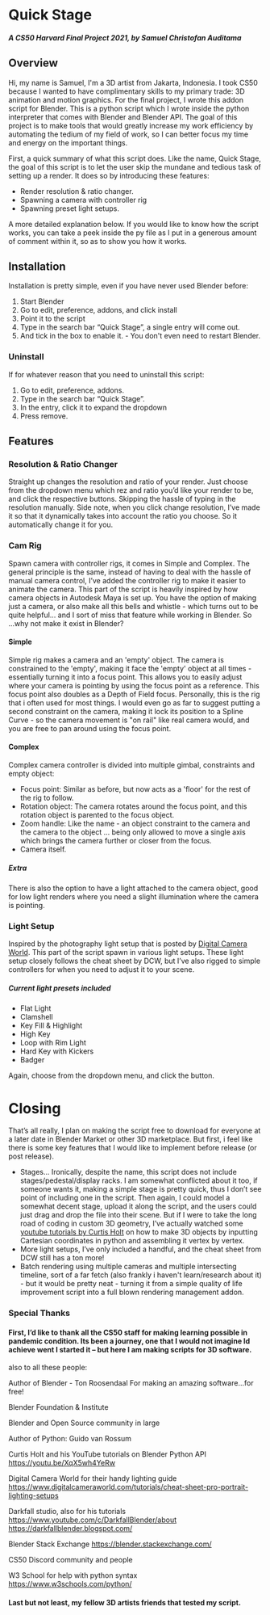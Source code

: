 # Quick Stage
##### A CS50 Harvard Final Project 2021, by Samuel Christofan Auditama

## Overview
Hi, my name is Samuel, I'm a 3D artist from Jakarta, Indonesia. I took CS50 because I wanted to have complimentary skills to my primary trade: 3D animation and motion graphics.
For the final project, I wrote this addon script for Blender. This is a python script which I wrote inside the python interpreter that comes with Blender and Blender API.
The goal of this project is to make tools that would greatly increase my work efficiency by automating the tedium of my field of work, so I can better focus my time and energy on the important things.

First, a quick summary of what this script does. Like the name, Quick Stage, the goal of this script is to let the user skip the mundane and tedious task of setting up a render. 
It does so by introducing these features:
- Render resolution & ratio changer.
- Spawning a camera with controller rig
- Spawning preset light setups.

A more detailed explanation below.
If you would like to know how the script works, you can take a peek inside the py file as I put in a generous amount of comment within it, so as to show you how it works.

## Installation
Installation is pretty simple, even if you have never used Blender before:

1.	Start Blender
2.	Go to edit, preference, addons, and click install
3.	Point it to the script
4.	Type in the search bar “Quick Stage”, a single entry will come out.
5.	And tick in the box to enable it. - You don't even need to restart Blender.

### Uninstall
If for whatever reason that you need to uninstall this script:

1. Go to edit, preference, addons.
2. Type in the search bar “Quick Stage”.
3. In the entry, click it to expand the dropdown
4. Press remove.

## Features
### Resolution & Ratio Changer

Straight up changes the resolution and ratio of your render. Just choose from the dropdown menu which rez and ratio you’d like your render to be, and click the respective buttons.
Skipping the hassle of typing in the resolution manually.
Side note, when you click change resolution, I’ve made it so that it dynamically takes into account the ratio you choose. So it automatically change it for you.

### Cam Rig

Spawn camera with controller rigs, it comes in Simple and Complex. The general principle is the same, instead of having to deal with the hassle of manual camera control, I’ve added the controller rig to make it easier to animate the camera.
This part of the script is heavily inspired by how camera objects in Autodesk Maya is set up. You have the option of making just a camera, or also make all this bells and whistle - which turns out to be quite helpful... and I sort of miss that feature while working in Blender. So ...why not make it exist in Blender?

#### Simple

Simple rig makes a camera and an 'empty' object. The camera is constrained to the 'empty', making it face the 'empty' object at all times - essentially turning it into a focus point. This allows you to easily adjust where your camera is pointing by using the focus point as a reference. This focus point also doubles as a Depth of Field focus.
Personally, this is the rig that i often used for most things. I would even go as far to suggest putting a second constraint on the camera, making it lock its position to a Spline Curve - so the camera movement is "on rail" like real camera would, and you are free to pan around using the focus point.

#### Complex
Complex camera controller is divided into multiple gimbal, constraints and empty object:
- Focus point: Similar as before, but now acts as a 'floor' for the rest of the rig to follow.
- Rotation object: The camera rotates around the focus point, and this rotation object is parented to the focus object.
- Zoom handle: Like the name - an object constraint to the camera and the camera to the object ... being only allowed to move a single axis which brings the camera further or closer from the focus.
- Camera itself.

##### Extra
There is also the option to have a light attached to the camera object, good for low light renders where you need a slight illumination where the camera is pointing.

### Light Setup

Inspired by the photography light setup that is posted by [Digital Camera World](https://www.digitalcameraworld.com/tutorials/cheat-sheet-pro-portrait-lighting-setups "Digitalcameraworld.com Lighting Guide Cheat Sheet."). This part of the script spawn in various light setups. These light setup closely follows the cheat sheet by DCW, but I’ve also rigged to simple controllers for when you need to adjust it to your scene.

##### Current light presets included
- Flat Light
- Clamshell
- Key Fill & Highlight
- High Key
- Loop with Rim Light
- Hard Key with Kickers
- Badger

Again, choose from the dropdown menu, and click the button.

# Closing
That’s all really, I plan on making the script free to download for everyone at a later date in Blender Market or other 3D marketplace. But first, i feel like there is some key features that I would like to implement before release (or post release).

- Stages... Ironically, despite the name, this script does not include stages/pedestal/display racks. I am somewhat conflicted about it too, if someone wants it, making a simple stage is pretty quick, thus I don’t see point of including one in the script. Then again, I could model a somewhat decent stage, upload it along the script, and the users could just drag and drop the file into their scene. But if I were to take the long road of coding in custom 3D geometry, I’ve actually watched some [youtube tutorials by Curtis Holt](https://youtu.be/mljWBuj0Gho) on how to make 3D objects by inputting Cartesian coordinates in python and assembling it vertex by vertex. 
- More light setups, I’ve only included a handful, and the cheat sheet from DCW still has a ton more!
- Batch rendering using multiple cameras and multiple intersecting timeline, sort of a far fetch (also frankly i haven't learn/research about it) - but it would be pretty neat - turning it from a simple quality of life improvement script into a full blown rendering management addon.



### Special Thanks

#### First, I’d like to thank all the CS50 staff for making learning possible in pandemic condition. Its been a journey, one that I would not imagine Id achieve went I started it – but here I am making scripts for 3D software.

also to all these people:

Author of Blender - Ton Roosendaal
For making an amazing software...for free!

Blender Foundation & Institute

Blender and Open Source community in large

Author of Python: Guido van Rossum

Curtis Holt and his YouTube tutorials on Blender Python API
https://youtu.be/XqX5wh4YeRw

Digital Camera World for their handy lighting guide
https://www.digitalcameraworld.com/tutorials/cheat-sheet-pro-portrait-lighting-setups

Darkfall studio, also for his tutorials
https://www.youtube.com/c/DarkfallBlender/about
https://darkfallblender.blogspot.com/

Blender Stack Exchange
https://blender.stackexchange.com/

CS50 Discord community and people

W3 School for help with python syntax
https://www.w3schools.com/python/

#### Last but not least, my fellow 3D artists friends that tested my script.
